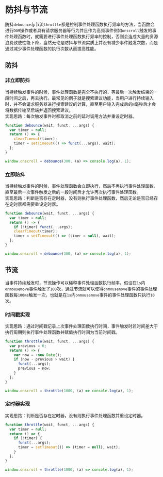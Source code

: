 # 防抖与节流

防抖`debounce`与节流`throttle`都是控制事件处理函数执行频率的方法，当函数会进行`DOM`操作或者具有请求服务器等行为并且作为高频事件例如`onscroll`触发的事件处理函数时，就需要进行事件处理函数执行频率的控制，否则会造成大量的资源浪费致使性能下降，当然无论是防抖与节流实质上并没有减少事件触发次数，而是通过减少事件处理函数的执行次数从而提高性能。

## 防抖

### 非立即防抖

当持续触发事件的时候，事件处理函数是完全不执行的，等最后一次触发结束的一段时间之后，再去执行。最常见的例子就是搜索建议功能，当用户进行持续输入时，并不会请求服务器进行搜索建议的计算，直至用户输入完成后的`N`毫秒后才会将数据传输至后端并返回搜索建议。  
实现思路：每次触发事件时都取消之前的延时调用方法并重设定时器。

```javascript
function debounce(wait, funct, ...args) {
  var timer = null;
  return () => {
    clearTimeout(timer);
    timer = setTimeout(() => funct(...args), wait);
  };
}

window.onscroll = debounce(300, (a) => console.log(a), 1);
```

### 立即防抖

当持续触发事件的时候，事件处理函数会立即执行，然后不再执行事件处理函数，直至最后一次事件触发之后的一段时间后才允许再次执行事件处理函数。  
实现思路：判断是否存在定时器，没有则执行事件处理函数，然后无论是否已经存在定时器都需要重设定时器。

```javascript
function debounce(wait, funct, ...args) {
  var timer = null;
  return () => {
    if (!timer) funct(...args);
    clearTimeout(timer);
    timer = setTimeout(() => (timer = null), wait);
  };
}

window.onscroll = debounce(300, (a) => console.log(a), 1);
```

## 节流

当事件持续触发时，节流操作可以稀释事件处理函数执行频率，假设在`1s`内`onmousemove`事件触发了`100`次，通过节流就可以使得`onmousemove`事件的事件处理函数每`100ms`触发一次，也就是在`1s`内`onmousemove`事件的事件处理函数只执行`10`次。

### 时间戳实现

实现思路：通过时间戳记录上次事件处理函数执行时间，事件触发时若时间差大于执行周期则执行事件处理函数并赋值执行时间为当前时间戳。

```javascript
function throttle(wait, funct, ...args) {
  var previous = 0;
  return () => {
    var now = +new Date();
    if (now - previous > wait) {
      funct(...args);
      previous = now;
    }
  };
}

window.onscroll = throttle(1000, (a) => console.log(a), 1);
```

### 定时器实现

实现思路：判断是否存在定时器，没有则执行事件处理函数并重设定时器。

```javascript
function throttle(wait, funct, ...args) {
  var timer = null;
  return () => {
    if (!timer) {
      funct(...args);
      timer = setTimeout(() => (timer = null), wait);
    }
  };
}

window.onscroll = throttle(1000, (a) => console.log(a), 1);
```
